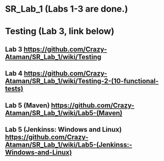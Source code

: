 # SR_Lab_1 (Labs 1-3 are done.)
# Testing (Lab 3, link below)
## Lab 3 https://github.com/Crazy-Ataman/SR_Lab_1/wiki/Testing
## Lab 4 https://github.com/Crazy-Ataman/SR_Lab_1/wiki/Testing-2-(10-functional-tests)
## Lab 5 (Maven) https://github.com/Crazy-Ataman/SR_Lab_1/wiki/Lab5-(Maven)
## Lab 5 (Jenkinss: Windows and Linux) https://github.com/Crazy-Ataman/SR_Lab_1/wiki/Lab5-(Jenkinss:-Windows-and-Linux)
